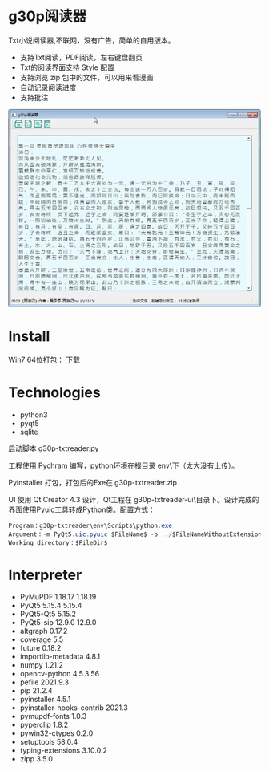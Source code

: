 g30p阅读器
==
Txt小说阅读器,不联网，没有广告，简单的自用版本。

* 支持Txt阅读，PDF阅读，左右键盘翻页
* Txt的阅读界面支持 Style 配置
* 支持浏览 zip 包中的文件，可以用来看漫画 
* 自动记录阅读进度
* 支持批注


![](https://github.com/zlp-coder/g30p-txtreader/blob/main/ui-demo.jpg)

Install
==
Win7 64位打包：
[下载](https://github.com/zlp-coder/g30p-txtreader/blob/main/g30p-txtreader.zip)

Technologies
==
* python3
* pyqt5 
* sqlite

启动脚本 g30p-txtreader.py

工程使用 Pychram 编写，python环境在根目录 env\下（太大没有上传）。

Pyinstaller 打包，打包后的Exe在 g30p-txtreader.zip

UI 使用 Qt Creator 4.3 设计，Qt工程在 g30p-txtreader-ui\目录下。设计完成的界面使用Pyuic工具转成Python类。配置方式：

```java
Program：g30p-txtreader\env\Scripts\python.exe
Argument：-m PyQt5.uic.pyuic $FileName$ -o ../$FileNameWithoutExtension$.py
Working directory：$FileDir$
```

Interpreter
==

* PyMuPDF	1.18.17	1.18.19
* PyQt5	5.15.4	5.15.4
* PyQt5-Qt5	5.15.2	
* PyQt5-sip	12.9.0	12.9.0
* altgraph	0.17.2	
* coverage	5.5	
* future	0.18.2	
* importlib-metadata	4.8.1	
* numpy	1.21.2	
* opencv-python	4.5.3.56	
* pefile	2021.9.3	
* pip	21.2.4	
* pyinstaller	4.5.1	
* pyinstaller-hooks-contrib	2021.3	
* pymupdf-fonts	1.0.3	
* pyperclip	1.8.2	
* pywin32-ctypes	0.2.0	
* setuptools	58.0.4	
* typing-extensions	3.10.0.2	
* zipp	3.5.0	




